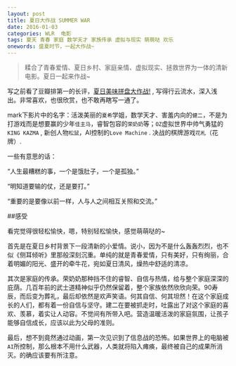 ```yaml
---
layout: post
title: 夏日大作战 SUMMER WAR
date: 2016-01-03
categories: WLR  电影
tags: 夏天 青春 家庭 数学天才 家族传承 虚拟与现实 萌萌哒 欢乐
onewords: 盛夏时节，一起大作战~
---
```

> 糅合了青春爱情、夏日乡村、家庭亲情、虚拟现实、拯救世界为一体的清新电影。夏日一起来作战~

写之前看了豆瓣排第一的长评，[夏日美味拼盘大作战!](http://movie.douban.com/review/2760654/) , 写得行云流水，深入浅出。非常喜欢，也很欣赏，也不敢再瞎写一通了。

mark下影片中的名字：活泼美丽的`夏希`学姐，数学天才、害羞内向的`健二`，不是为打游戏而是想要赢的少年`佳主马`，睿智包容的`荣奶奶`等；`OZ`虚拟世界中帅气勇猛的`KING KAZMA` , 新创人物`松鼠`，AI控制的`Love Machine` . 决战的棋牌游戏`花札`（花牌）.

一些有意思的话：

“人生最糟糕的事，一个是饿肚子，一个是孤独。”

“明知道要输的仗，还是要打。”

“重要的是要像以前一样，人与人之间相互关照和交流。”

##感受

看完觉得很轻松愉快，嗯，特别轻松愉快，感觉萌萌哒的~ 

首先是在夏日乡村背景下一段清新的小爱情。说小，因为不是什么轰轰烈烈，也不似《侧耳倾听》里那般深刻沉重。单纯的就是青春爱情，只有美好，只有绚丽，合着明媚的阳光、盛开的牵牛花，宛如夏日清风，燥热中舒适的清凉。

其次是家庭的传承。荣奶奶那种挡不住的睿智、自信与热情，给与整个家庭深深的庇荫。几百年前的武士道精神似乎仍然保留着，整个家族依然欣欣向荣。90寿辰，而后变为葬礼，最后却依然是欢声笑语。何其自信、何其坦然！在这个家庭成长的人们，都有着一份自信与坚守。建二在要被抓走时，吐露出了对这个家庭的喜欢、羡慕，着实让人动容。不觉间有所带入吧。营造温暖活泼的家庭氛围，让孩子能够自信成长，应该以此为父母的准则。

最后，想不到竟然通过动画，第一次见识到了信息战的恐怖。如果世界上的电脑被`AI`所控制，那么根本不用什么武器，人类就将陷入瘫痪，最终被自己的成果所消灭。的确应该要有所注意。

